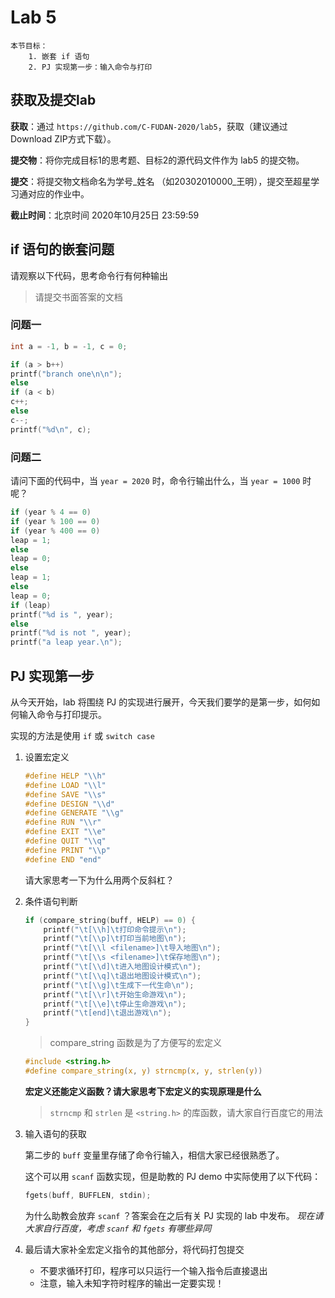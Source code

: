 # Lab 5

    本节目标：
        1. 嵌套 if 语句
        2. PJ 实现第一步：输入命令与打印

## 获取及提交lab

**获取**：通过 `https://github.com/C-FUDAN-2020/lab5`，获取（建议通过Download ZIP方式下载）。

**提交物**：将你完成目标1的思考题、目标2的源代码文件作为 lab5 的提交物。

**提交**：将提交物文档命名为学号_姓名 （如20302010000_王明），提交至超星学习通对应的作业中。

**截止时间**：北京时间 2020年10月25日 23:59:59 

## if 语句的嵌套问题

请观察以下代码，思考命令行有何种输出

> 请提交书面答案的文档

### 问题一

```c
int a = -1, b = -1, c = 0;

if (a > b++)
printf("branch one\n\n");
else
if (a < b)
c++;
else
c--;
printf("%d\n", c);
```

### 问题二

请问下面的代码中，当 `year = 2020` 时，命令行输出什么，当 `year = 1000` 时呢？

```c
if (year % 4 == 0) 
if (year % 100 == 0)
if (year % 400 == 0)
leap = 1;
else
leap = 0;
else
leap = 1;
else
leap = 0;
if (leap)
printf("%d is ", year);
else
printf("%d is not ", year);
printf("a leap year.\n");
```

## PJ 实现第一步

从今天开始，lab 将围绕 PJ 的实现进行展开，今天我们要学的是第一步，如何如何输入命令与打印提示。

实现的方法是使用 `if` 或 `switch case`

1. 设置宏定义
    ```c
    #define HELP "\\h"
    #define LOAD "\\l"
    #define SAVE "\\s"
    #define DESIGN "\\d"
    #define GENERATE "\\g"
    #define RUN "\\r"
    #define EXIT "\\e"
    #define QUIT "\\q"
    #define PRINT "\\p"
    #define END "end"
    ```

    请大家思考一下为什么用两个反斜杠？

2. 条件语句判断
    ```c
    if (compare_string(buff, HELP) == 0) {
        printf("\t[\\h]\t打印命令提示\n");
        printf("\t[\\p]\t打印当前地图\n");
        printf("\t[\\l <filename>]\t导入地图\n");
        printf("\t[\\s <filename>]\t保存地图\n");
        printf("\t[\\d]\t进入地图设计模式\n");
        printf("\t[\\q]\t退出地图设计模式\n");
        printf("\t[\\g]\t生成下一代生命\n");
        printf("\t[\\r]\t开始生命游戏\n");
        printf("\t[\\e]\t停止生命游戏\n");
        printf("\t[end]\t退出游戏\n");
    }
    ```

    > compare_string 函数是为了方便写的宏定义

    ```c
    #include <string.h>
    #define compare_string(x, y) strncmp(x, y, strlen(y))
    ```

    **宏定义还能定义函数？请大家思考下宏定义的实现原理是什么**

    > `strncmp` 和 `strlen` 是 `<string.h>` 的库函数，请大家自行百度它的用法

3. 输入语句的获取

    第二步的 `buff` 变量里存储了命令行输入，相信大家已经很熟悉了。

    这个可以用 `scanf` 函数实现，但是助教的 PJ demo 中实际使用了以下代码：

    ```c
    fgets(buff, BUFFLEN, stdin);
    ```

    为什么助教会放弃 `scanf` ？答案会在之后有关 PJ 实现的 lab 中发布。
    *现在请大家自行百度，考虑 `scanf` 和 `fgets` 有哪些异同*


4. 最后请大家补全宏定义指令的其他部分，将代码打包提交

    - 不要求循环打印，程序可以只运行一个输入指令后直接退出
    - 注意，输入未知字符时程序的输出一定要实现！